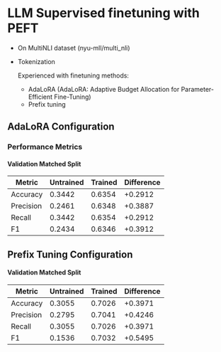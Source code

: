 # LLM Supervised finetuning with PEFT

- On MultiNLI dataset (nyu-mll/multi_nli)
- Tokenization

  Experienced with finetuning methods:
  - AdaLoRA (AdaLoRA: Adaptive Budget Allocation for Parameter-Efficient Fine-Tuning)
  - Prefix tuning

 ## AdaLoRA Configuration

### Performance Metrics

#### Validation Matched Split
| Metric      | Untrained | Trained | Difference |
|-------------|-----------|---------|------------|
| Accuracy    | 0.3442    | 0.6354  | +0.2912    |
| Precision   | 0.2461    | 0.6348  | +0.3887    |
| Recall      | 0.3442    | 0.6354  | +0.2912    |
| F1          | 0.2434    | 0.6346  | +0.3912    |


## Prefix Tuning Configuration

#### Validation Matched Split

| Metric      | Untrained | Trained | Difference |
|-------------|-----------|---------|------------|
| Accuracy    | 0.3055    | 0.7026  | +0.3971    |
| Precision   | 0.2795    | 0.7041  | +0.4246    |
| Recall      | 0.3055    | 0.7026  | +0.3971    |
| F1          | 0.1536    | 0.7032  | +0.5495    |
